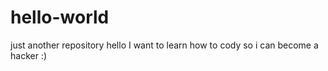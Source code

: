 # hello-world
just another repository
hello I want to learn how to cody so i can become a hacker :)
